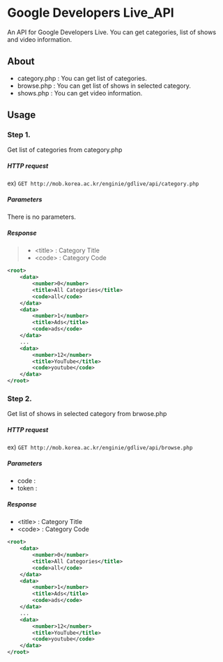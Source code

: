 # Google Developers Live_API

An API for Google Developers Live. You can get categories, list of shows and video information.

## About

* category.php : You can get list of categories.
* browse.php : You can get list of shows in selected category.
* shows.php	 : You can get video information.

## Usage

### Step 1.
Get list of categories from category.php


##### HTTP request
ex) `GET http://mob.korea.ac.kr/enginie/gdlive/api/category.php`


##### Parameters
There is no parameters.


##### Response
> * \<title\> : Category Title
> * \<code\> : Category Code

```xml
<root>
	<data>
		<number>0</number>
		<title>All Categories</title>
		<code>all</code>
	</data>
	<data>
		<number>1</number>
		<title>Ads</title>
		<code>ads</code>
	</data>
	...
	<data>
		<number>12</number>
		<title>YouTube</title>
		<code>youtube</code>
	</data>
</root>
```


### Step 2.
Get list of shows in selected category from brwose.php


##### HTTP request
ex) `GET http://mob.korea.ac.kr/enginie/gdlive/api/browse.php`


##### Parameters
* code : 
* token : 


##### Response
* \<title\> : Category Title
* \<code\> : Category Code

```xml
<root>
	<data>
		<number>0</number>
		<title>All Categories</title>
		<code>all</code>
	</data>
	<data>
		<number>1</number>
		<title>Ads</title>
		<code>ads</code>
	</data>
	...
	<data>
		<number>12</number>
		<title>YouTube</title>
		<code>youtube</code>
	</data>
</root>
```
